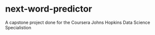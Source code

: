 # next-word-predictor
A capstone project done for the Coursera Johns Hopkins Data Science Specialistion

